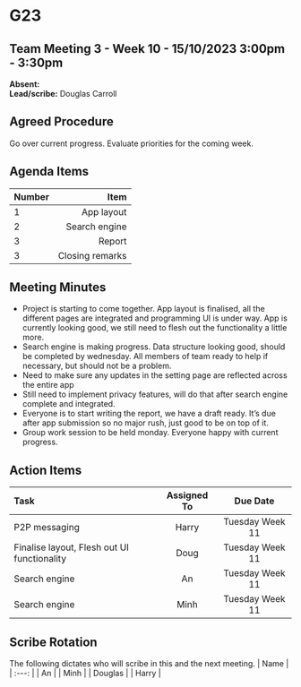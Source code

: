 # G23


## Team Meeting 3 - Week 10 - 15/10/2023 3:00pm - 3:30pm
**Absent:**
<br>
**Lead/scribe:** Douglas Carroll


## Agreed Procedure
Go over current progress.
Evaluate priorities for the coming week.


## Agenda Items
| Number   |        Item |
|:---------|------------:|
| 1 | App layout |
| 2 | Search engine |
| 3 | Report |
| 3 | Closing remarks |


## Meeting Minutes
- Project is starting to come together. App layout is finalised, all the different pages are integrated and programming UI is under way. App is currently looking good, we still need to flesh out the functionality a little more. 
- Search engine is making progress. Data structure looking good, should be completed by wednesday. All members of team ready to help if necessary, but should not be a problem. 
- Need to make sure any updates in the setting page are reflected across the entire app
- Still need to implement privacy features, will do that after search engine complete and integrated. 
- Everyone is to start writing the report, we have a draft ready. It’s due after app submission so no major rush, just good to be on top of it.
- Group work session to be held monday. Everyone happy with current progress. 


## Action Items
| Task                                   | Assigned To |  Due Date  |
|:---------------------------------------|:-----------:|:----------:|
| P2P messaging  |  Harry   | Tuesday Week 11 |
| Finalise layout, Flesh out UI functionality |  Doug   | Tuesday Week 11 |
| Search engine          |  An   | Tuesday Week 11 |
| Search engine           |  Minh   | Tuesday Week 11 |




## Scribe Rotation
The following dictates who will scribe in this and the next meeting.
| Name |
| :---: |
| An |
| Minh |
| Douglas |
| Harry |

